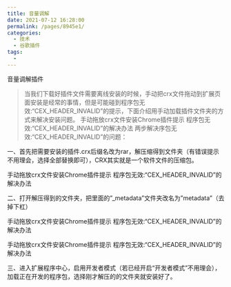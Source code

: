 ```yaml
---
title: 音量调解
date: 2021-07-12 16:28:00
permalink: /pages/8945e1/
categories:
  - 技术
  - 谷歌插件
tags:
  - 
---
```

音量调解插件

> 当我们下载好插件文件需要离线安装的时候，手动把crx文件拖动到扩展页面安装是经常的事情，但是可能碰到程序包无效:“CEX_HEADER_INVALID”的提示，下面介绍用手动加载插件文件夹的方式来解决安装问题。
> 手动拖放crx文件安装Chrome插件提示 程序包无效:“CEX_HEADER_INVALID”的解决办法
> 两步解决序包无效:“CEX_HEADER_INVALID”的问题：

一、首先把需要安装的插件.crx后缀名改为rar，解压缩得到文件夹（有错误提示不用理会，选择全部替换即可），CRX其实就是一个软件文件的压缩包。

手动拖放crx文件安装Chrome插件提示 程序包无效:“CEX_HEADER_INVALID”的解决办法

二、打开解压得到的文件夹，把里面的”_metadata”文件夹改名为”metadata”（去掉下杠）

手动拖放crx文件安装Chrome插件提示 程序包无效:“CEX_HEADER_INVALID”的解决办法

手动拖放crx文件安装Chrome插件提示 程序包无效:“CEX_HEADER_INVALID”的解决办法

三、进入扩展程序中心，启用开发者模式（若已经开启“开发者模式”不用理会），加载正在开发的程序包，选择刚才解压的的文件夹就安装好了。